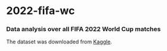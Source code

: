 # 2022-fifa-wc
### Data analysis over all FIFA 2022 World Cup matches
The dataset was downloaded from [Kaggle](https://www.kaggle.com/datasets/die9origephit/fifa-world-cup-2022-complete-dataset).

